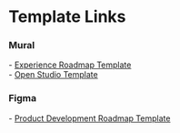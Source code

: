 <h1>Template Links</h1>
<h3>Mural</h3>
- <a href="https://app.mural.co/t/fearless8304/template/4b71ca75-9246-4da7-90c3-7ff5e2ec191e" target="_blank">Experience Roadmap Template</a> 
<br>
- <a href="https://app.mural.co/template/123407e6-25ed-4492-a69a-c8db259d18f7/6c42e3d3-8ea5-473c-a4ab-badb741e5698" target="_blank">Open Studio Template</a>
<h3>Figma</h3>
- <a href="https://www.figma.com/file/nue5qhIccNSWlt7ZYJU6fh/Product-Development-Roadmap-Template-(Copy)-(Copy)?node-id=0%3A1&t=l6C81sfVm5XBwaz3-1" target="_blank">Product Development Roadmap Template</a>
